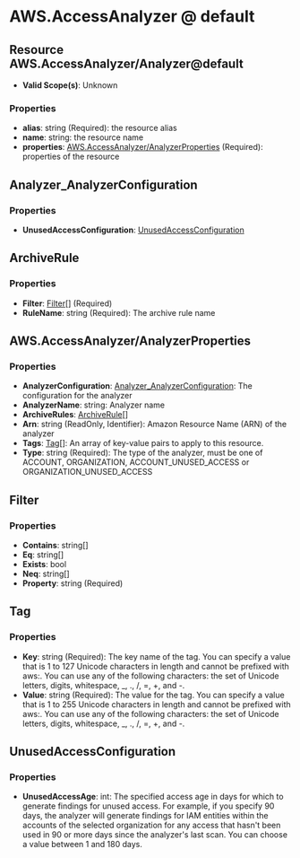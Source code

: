 # AWS.AccessAnalyzer @ default

## Resource AWS.AccessAnalyzer/Analyzer@default
* **Valid Scope(s)**: Unknown
### Properties
* **alias**: string (Required): the resource alias
* **name**: string: the resource name
* **properties**: [AWS.AccessAnalyzer/AnalyzerProperties](#awsaccessanalyzeranalyzerproperties) (Required): properties of the resource

## Analyzer_AnalyzerConfiguration
### Properties
* **UnusedAccessConfiguration**: [UnusedAccessConfiguration](#unusedaccessconfiguration)

## ArchiveRule
### Properties
* **Filter**: [Filter](#filter)[] (Required)
* **RuleName**: string (Required): The archive rule name

## AWS.AccessAnalyzer/AnalyzerProperties
### Properties
* **AnalyzerConfiguration**: [Analyzer_AnalyzerConfiguration](#analyzeranalyzerconfiguration): The configuration for the analyzer
* **AnalyzerName**: string: Analyzer name
* **ArchiveRules**: [ArchiveRule](#archiverule)[]
* **Arn**: string (ReadOnly, Identifier): Amazon Resource Name (ARN) of the analyzer
* **Tags**: [Tag](#tag)[]: An array of key-value pairs to apply to this resource.
* **Type**: string (Required): The type of the analyzer, must be one of ACCOUNT, ORGANIZATION, ACCOUNT_UNUSED_ACCESS or ORGANIZATION_UNUSED_ACCESS

## Filter
### Properties
* **Contains**: string[]
* **Eq**: string[]
* **Exists**: bool
* **Neq**: string[]
* **Property**: string (Required)

## Tag
### Properties
* **Key**: string (Required): The key name of the tag. You can specify a value that is 1 to 127 Unicode characters in length and cannot be prefixed with aws:. You can use any of the following characters: the set of Unicode letters, digits, whitespace, _, ., /, =, +, and -. 
* **Value**: string (Required): The value for the tag. You can specify a value that is 1 to 255 Unicode characters in length and cannot be prefixed with aws:. You can use any of the following characters: the set of Unicode letters, digits, whitespace, _, ., /, =, +, and -. 

## UnusedAccessConfiguration
### Properties
* **UnusedAccessAge**: int: The specified access age in days for which to generate findings for unused access. For example, if you specify 90 days, the analyzer will generate findings for IAM entities within the accounts of the selected organization for any access that hasn't been used in 90 or more days since the analyzer's last scan. You can choose a value between 1 and 180 days.

